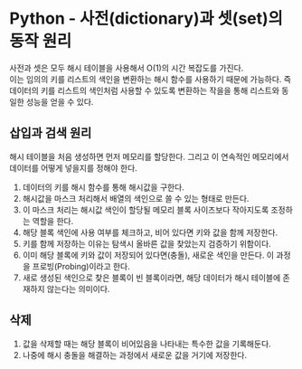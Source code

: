 # Python - 사전(dictionary)과 셋(set)의 동작 원리
사전과 셋은 모두 해시 테이블을 사용해서 O(1)의 시간 복잡도를 가진다.  
이는 임의의 키를 리스트의 색인을 변환하는 해시 함수를 사용하기 때문에 가능하다. 즉 데이터의 키를 리스트의 색인처럼 사용할 수 있도록 변환하는 작을을 통해 리스트와 동일한 성능을 얻을 수 있다.

## 삽입과 검색 원리
해시 테이블을 처음 생성하면 먼저 메모리를 할당한다. 그리고 이 연속적인 메모리에서 데이터를 어떻게 넣을지를 정해야 한다.

1. 데이터의 키를 해시 함수를 통해 해시값을 구한다.
2. 해시값을 마스크 처리해서 배열의 색인으로 쓸 수 있는 형태로 만든다.
3. 이 마스크 처리는 해시값 색인이 할당될 메모리 블록 사이즈보다 작아지도록 조정하는 역할을 한다.
4. 해당 블록 색인에 사용 여부를 체크하고, 비어 있다면 키와 값을 함께 저장한다. 
5. 키를 함께 저장하는 이유는 탐색시 올바른 값을 찾았는지 검증하기 위함이다.
6. 이미 해당 블록에 키와 값이 저장되어 있다면(충돌), 새로운 색인을 만든다. 이 과정을 프로빙(Probing)이라고 한다.
7. 새로 생성된 색인으로 찾은 블록이 빈 블록이라면, 해당 데이터가 해시 테이블에 존재하지 않는다는 의미이다.

## 삭제
1. 값을 삭제할 때는 해당 블록이 비어있음을 나타내는 특수한 값을 기록해둔다.
2. 나중에 해시 충돌을 해결하는 과정에서 새로운 값을 거기에 저장한다.

